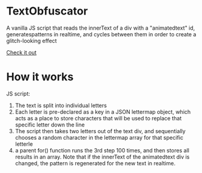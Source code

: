 # TextObfuscator
A vanilla JS script that reads the innerText of a div with a "animatedtext" id, generatespatterns in realtime, and cycles between them in order to create a glitch-looking effect

[Check it out](https://gurgencd.github.io/TextObfuscator/)

# How it works
JS script:
1. The text is split into individual letters
2. Each letter is pre-declared as a key in a JSON lettermap object, which acts as a place to store characters that will be used to replace that specific letter down the line
3. The script then takes two letters out of the text div, and sequentially chooses a random character in the lettermap array for that specific letterle
4. a parent for() function runs the 3rd step 100 times, and then stores all results in an array. Note that if the innerText of the animatedtext div is changed, the pattern is regenerated for the new text in realtime.
